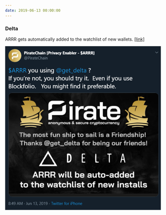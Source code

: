 ```yaml
---
date: 2019-06-13 00:00:00
---
```


### Delta

ARRR gets automatically added to the watchlist of new wallets. [[link]](https://twitter.com/PirateChain/status/1139062341843087362)

[![Delta](assets/img/posts/Delta-Thing.png)](assets/img/posts/Delta-Thing.png)

